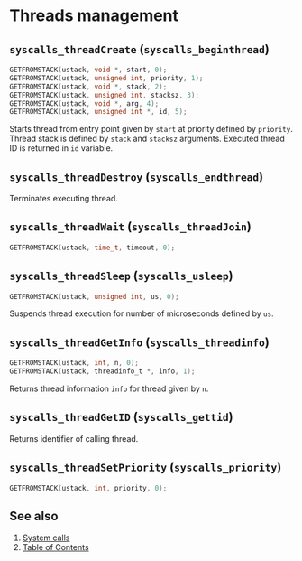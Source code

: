 # Threads management

## `syscalls_threadCreate` (`syscalls_beginthread`)

````C
GETFROMSTACK(ustack, void *, start, 0);
GETFROMSTACK(ustack, unsigned int, priority, 1);
GETFROMSTACK(ustack, void *, stack, 2);
GETFROMSTACK(ustack, unsigned int, stacksz, 3);
GETFROMSTACK(ustack, void *, arg, 4);
GETFROMSTACK(ustack, unsigned int *, id, 5);
````

Starts thread from entry point given by `start` at priority defined by `priority`. Thread stack is defined by `stack`
and `stacksz` arguments. Executed thread ID is returned in `id` variable.

## `syscalls_threadDestroy` (`syscalls_endthread`)

Terminates executing thread.

## `syscalls_threadWait` (`syscalls_threadJoin`)

````C
GETFROMSTACK(ustack, time_t, timeout, 0);
````

## `syscalls_threadSleep` (`syscalls_usleep`)

````C
GETFROMSTACK(ustack, unsigned int, us, 0);
````

Suspends thread execution for number of microseconds defined by `us`.

## `syscalls_threadGetInfo` (`syscalls_threadinfo`)

````C
GETFROMSTACK(ustack, int, n, 0);
GETFROMSTACK(ustack, threadinfo_t *, info, 1);
````

Returns thread information `info` for thread given by `n`.

## `syscalls_threadGetID` (`syscalls_gettid`)

Returns identifier of calling thread.

## `syscalls_threadSetPriority` (`syscalls_priority`)

````C
GETFROMSTACK(ustack, int, priority, 0);
````

## See also

1. [System calls](index.md)
2. [Table of Contents](../../index.md)
